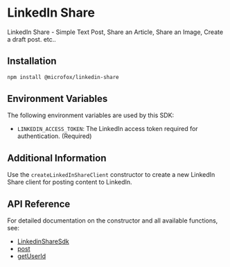 # LinkedIn Share

LinkedIn Share - Simple Text Post, Share an Article, Share an Image, Create a draft post. etc..

## Installation

```bash
npm install @microfox/linkedin-share
```

## Environment Variables

The following environment variables are used by this SDK:

- `LINKEDIN_ACCESS_TOKEN`: The LinkedIn access token required for authentication. (Required)

## Additional Information

Use the `createLinkedInShareClient` constructor to create a new LinkedIn Share client for posting content to LinkedIn.

## API Reference

For detailed documentation on the constructor and all available functions, see:

- [LinkedinShareSdk](./docs/LinkedinShareSdk.md)
- [post](./docs/post.md)
- [getUserId](./docs/getUserId.md)
